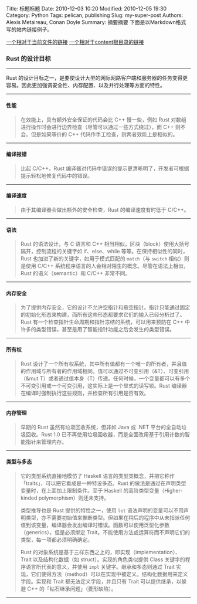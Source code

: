 Title: 标题标题
Date: 2010-12-03 10:20
Modified: 2010-12-05 19:30
Category: Python
Tags: pelican, publishing
Slug: my-super-post
Authors: Alexis Metaireau, Conan Doyle
Summary: 摘要摘要
下面是以Markdown格式写的站内链接例子。

[一个相对于当前文件的链接]({filename}category/1.rst)
[一个相对于content根目录的链接]({filename}/category/1.rst)

### Rust 的设计目标

---

Rust 的设计目标之一，是要使设计大型的网际网路客户端和服务器的任务变得更容易。因此更加强调安全性、内存配置、以及并行处理等方面的特性。

---

#### 性能

> 在效能上，具有额外安全保证的代码会比 C++ 慢一些，例如 Rust 对数组进行操作时会进行边界检查（尽管可以通过一些方式绕过），而 C++ 则不会。但是如果等价的 C++ 代码作手工检查，则两者效能上是相似的。

---

#### 编译报错

> 比起 C/C++，Rust 编译器对代码中错误的提示更清晰明了，开发者可根据提示轻松地修复代码中的错误。

---

#### 编译速度

> 由于其编译器会做出额外的安全检查，Rust 的编译速度有时低于 C/C++。

---

#### 语法

> Rust 的语法设计，与 C 语言和 C++ 相当相似，区块（block）使用大括号隔开，控制流程的关键字如 if、else、while 等等。在保持相似性的同时，Rust 也加进了新的关键字，如用于模式匹配的 `match`（与 `switch` 相似）则是使用 C/C++ 系统程序语言的人会相对陌生的概念。尽管在语法上相似，Rust 的语义（semantic）和 C/C++ 非常不同。

---

#### 内存安全

> 为了提供内存安全，它的设计不允许空指针和悬空指针。指针只能通过固定的初始化形态来构建，而所有这些形态都要求它们的输入已经分析过了。Rust 有一个检查指针生命周期和指针冻结的系统，可以用来预防在 C++ 中许多的类型错误，甚至是用了智能指针功能之后会发生的类型错误。

---

#### 所有权

> Rust 设计了一个所有权系统，其中所有值都有一个唯一的所有者，并且值的作用域与所有者的作用域相同。值可以通过不可变引用（&T）、可变引用（&mut T）或者通过值本身（T）传递。任何时候，一个变量都可以有多个不可变引用或一个可变引用，这实际上是一个显式的读写锁。Rust 编译器在编译时强制执行这些规则，并检查所有引用是否有效。

---

#### 内存管理

> 早期的 Rust 虽然有垃圾回收系统，但非如 Java 或 .NET 平台的全自动垃圾回收。Rust 1.0 已不再使用垃圾回收器，而是全面改用基于引用计数的智能指针来管理内存。

---

#### 类型与多态

> 它的类型系统直接地模仿了 Haskell 语言的类型类概念，并把它称作「traits」，可以把它看成是一种特设多态。Rust 的做法是通过在声明类型变量时，在上面加上限制条件。至于 Haskell 的高阶类型变量（Higher-kinded polymorphism）则还未支持。
> 
> 类型推导也是 Rust 提供的特性之一，使用 `let` 语法声明的变量可以不用声明类型，亦不需要初始值来推断类型。但如果在稍后的程序中从未指派任何值到该变量，编译器会发出编译时错误。函数可以使用泛型化参数（generics），但是必须绑定 Trait。不能使用方法或运算符而不声明它们的类型，每一项都必须明确确定。
> 
> Rust 的对象系统是基于三样东西之上的，即实现（implementation）、Trait 以及结构化数据（如 struct）。实现的角色类似提供 Class 关键字的程序语言所代表的意义，并使用 `impl` 关键字。继承和多态则通过 Trait 实现，它们使得方法（method）可以在实现中被定义。结构化数据用来定义字段。实现和 Trait 都无法定义字段，并且只有 Trait 可以提供继承，以躲避 C++ 的「钻石继承问题」（菱形缺陷）。

---
